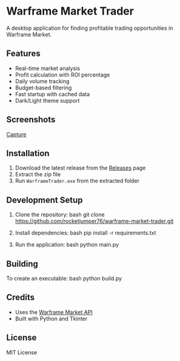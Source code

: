 # Warframe Market Trader

A desktop application for finding profitable trading opportunities in Warframe Market.

## Features
- Real-time market analysis
- Profit calculation with ROI percentage
- Daily volume tracking
- Budget-based filtering
- Fast startup with cached data
- Dark/Light theme support

## Screenshots
[Capture](https://github.com/user-attachments/assets/9b57abb0-30d7-4d89-942f-4c2b25774467)


## Installation
1. Download the latest release from the [Releases](https://github.com/rocketjumper76/warframe-market-trader/releases) page
2. Extract the zip file
3. Run `WarframeTrader.exe` from the extracted folder

## Development Setup
1. Clone the repository:
  bash
git clone https://github.com/rocketjumper76/warframe-market-trader.git

2. Install dependencies:
   bash
pip install -r requirements.txt

3. Run the application:
   bash
python main.py


## Building
To create an executable:
bash
python build.py


## Credits
- Uses the [Warframe Market API](https://warframe.market)
- Built with Python and Tkinter

## License
MIT License
